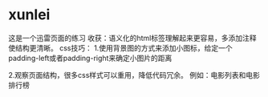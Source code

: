 # xunlei
这是一个迅雷页面的练习
收获：语义化的html标签理解起来更容易，多添加注释使结构更清晰。
css技巧：
1.使用背景图的方式来添加小图标，给定一个padding-left或者padding-right来确定小图片的距离

2.观察页面结构，很多css样式可以重用，降低代码冗余。
例如：电影列表和电影排行榜

